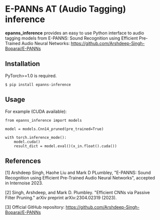 # E-PANNs AT (Audio Tagging) inference

**epanns_inference** provides an easy to use Python interface to audio tagging models from E-PANNS: Sound Recognition using Efficient Pre-Trained Audio Neural Networks: https://github.com/Arshdeep-Singh-Boparai/E-PANNs

## Installation
PyTorch>=1.0 is required.
```
$ pip install epanns-inference
```

## Usage
For example (CUDA available):

```
from epanns_inference import models

model = models.Cnn14_pruned(pre_trained=True)

with torch.inference_mode():
    model.cuda()
    result_dict = model.eval()(x_in.float().cuda())
```

## References
[1] Arshdeep Singh, Haohe Liu and Mark D PLumbley, "E-PANNS: Sound Recognition using Efficient Pre-Trained Audio Neural Networks", accepted in Internoise 2023.

[2] Singh, Arshdeep, and Mark D. Plumbley. "Efficient CNNs via Passive Filter Pruning." arXiv preprint arXiv:2304.02319 (2023).

[3] Official GitHub repository: https://github.com/Arshdeep-Singh-Boparai/E-PANNs
